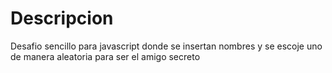 # Descripcion

Desafio sencillo para javascript donde se insertan nombres y se escoje uno de manera aleatoria para ser el amigo secreto
